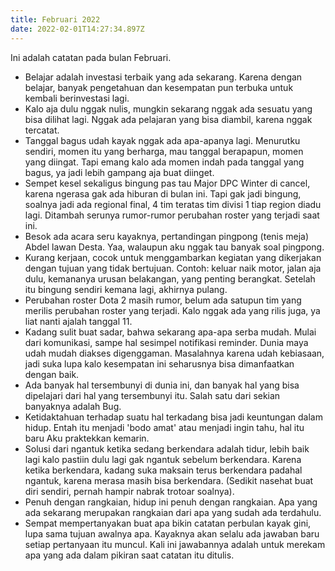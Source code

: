 ```yaml
---
title: Februari 2022
date: 2022-02-01T14:27:34.897Z
---
```

Ini adalah catatan pada bulan Februari.<!--more-->

* Belajar adalah investasi terbaik yang ada sekarang. Karena dengan belajar, banyak pengetahuan dan kesempatan pun terbuka untuk kembali berinvestasi lagi.
* Kalo aja dulu nggak nulis, mungkin sekarang nggak ada sesuatu yang bisa dilihat lagi. Nggak ada pelajaran yang bisa diambil, karena nggak tercatat.
* Tanggal bagus udah kayak nggak ada apa-apanya lagi. Menurutku sendiri, momen itu yang berharga, mau tanggal berapapun, momen yang diingat. Tapi emang kalo ada momen indah pada tanggal yang bagus, ya jadi lebih gampang aja buat diinget.
* Sempet kesel sekaligus bingung pas tau Major DPC Winter di cancel, karena ngerasa gak ada hiburan di bulan ini. Tapi gak jadi bingung, soalnya jadi ada regional final, 4 tim teratas tim divisi 1 tiap region diadu lagi. Ditambah serunya rumor-rumor perubahan roster yang terjadi saat ini.
* Besok ada acara seru kayaknya, pertandingan pingpong (tenis meja) Abdel lawan Desta. Yaa, walaupun aku nggak tau banyak soal pingpong.
* Kurang kerjaan, cocok untuk menggambarkan kegiatan yang dikerjakan dengan tujuan yang tidak bertujuan. Contoh: keluar naik motor, jalan aja dulu, kemananya urusan belakangan, yang penting berangkat. Setelah itu bingung sendiri kemana lagi, akhirnya pulang.
* Perubahan roster Dota 2 masih rumor, belum ada satupun tim yang merilis perubahan roster yang terjadi. Kalo nggak ada yang rilis juga, ya liat nanti ajalah tanggal 11.
* Kadang sulit buat sadar, bahwa sekarang apa-apa serba mudah. Mulai dari komunikasi, sampe hal sesimpel notifikasi reminder. Dunia maya udah mudah diakses digenggaman. Masalahnya karena udah kebiasaan, jadi suka lupa kalo kesempatan ini seharusnya bisa dimanfaatkan dengan baik.
* Ada banyak hal tersembunyi di dunia ini, dan banyak hal yang bisa dipelajari dari hal yang tersembunyi itu. Salah satu dari sekian banyaknya adalah Bug.
* Ketidaktahuan terhadap suatu hal terkadang bisa jadi keuntungan dalam hidup. Entah itu menjadi 'bodo amat' atau menjadi ingin tahu, hal itu baru Aku praktekkan kemarin.
* Solusi dari ngantuk ketika sedang berkendara adalah tidur, lebih baik lagi kalo pastiin dulu lagi gak ngantuk sebelum berkendara. Karena ketika berkendara, kadang suka maksain terus berkendara padahal ngantuk, karena merasa masih bisa berkendara. (Sedikit nasehat buat diri sendiri, pernah hampir nabrak trotoar soalnya).
* Penuh dengan rangkaian, hidup ini penuh dengan rangkaian. Apa yang ada sekarang merupakan rangkaian dari apa yang sudah ada terdahulu.
* Sempat mempertanyakan buat apa bikin catatan perbulan kayak gini, lupa sama tujuan awalnya apa. Kayaknya akan selalu ada jawaban baru setiap pertanyaan itu muncul. Kali ini jawabannya adalah untuk merekam apa yang ada dalam pikiran saat catatan itu ditulis.